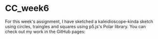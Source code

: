# CC_week6

For this week's assignment, I have sketched a kaleidioscope-kinda sketch using circles, traingles and squares using p5.js's Polar library. You can check out my work in the GitHub pages: 
